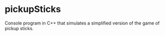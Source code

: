 # pickupSticks
Console program in C++ that simulates a simplified version of the game of pickup sticks.
